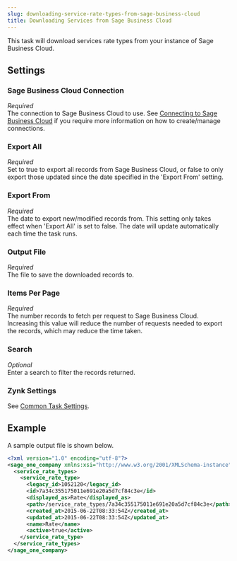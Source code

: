 ```yaml
---
slug: downloading-service-rate-types-from-sage-business-cloud
title: Downloading Services from Sage Business Cloud
---
```

This task will download services rate types from your instance of Sage Business Cloud.

## Settings
### Sage Business Cloud Connection
_Required_  
The connection to Sage Business Cloud to use. See [Connecting to Sage Business Cloud](connecting-to-sage-business-cloud) if you require more information on how to create/manage connections.

### Export All
_Required_  
Set to true to export all records from Sage Business Cloud, or false to only export those updated since the date specified in the 'Export From' setting.

### Export From
_Required_  
The date to export new/modified records from. This setting only takes effect when 'Export All' is set to false. The date will update automatically each time the task runs.

### Output File
_Required_  
The file to save the downloaded records to.

### Items Per Page
_Required_  
The number records to fetch per request to Sage Business Cloud. Increasing this value will reduce the number of requests needed to export the records, which may reduce the time taken.

### Search
_Optional_  
Enter a search to filter the records returned.

### Zynk Settings
See [Common Task Settings](common-task-settings).

## Example
A sample output file is shown below.
```xml
<?xml version="1.0" encoding="utf-8"?>
<sage_one_company xmlns:xsi="http://www.w3.org/2001/XMLSchema-instance" xmlns:xsd="http://www.w3.org/2001/XMLSchema">
  <service_rate_types>
    <service_rate_type>
      <legacy_id>1052120</legacy_id>
      <id>7a34c355175011e691e20a5d7cf84c3e</id>
      <displayed_as>Rate</displayed_as>
      <path>/service_rate_types/7a34c355175011e691e20a5d7cf84c3e</path>
      <created_at>2015-06-22T08:33:54Z</created_at>
      <updated_at>2015-06-22T08:33:54Z</updated_at>
      <name>Rate</name>
      <active>true</active>
    </service_rate_type>
  </service_rate_types>
</sage_one_company>
```